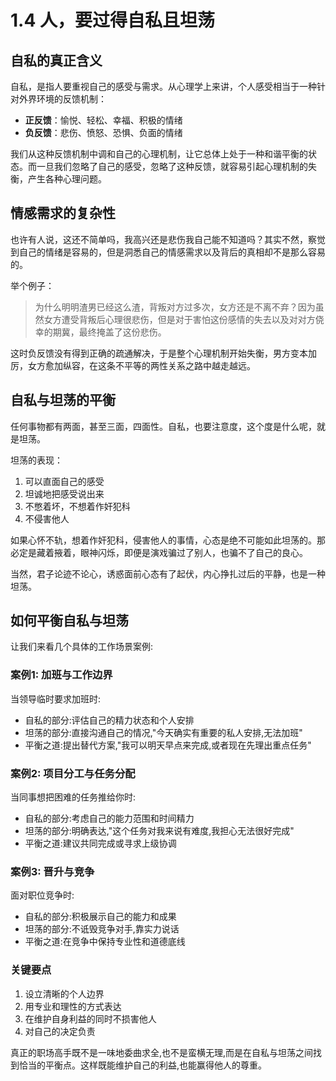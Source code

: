 # 1.4 人，要过得自私且坦荡

## 自私的真正含义

自私，是指人要重视自己的感受与需求。从心理学上来讲，个人感受相当于一种针对外界环境的反馈机制：

- **正反馈**：愉悦、轻松、幸福、积极的情绪
- **负反馈**：悲伤、愤怒、恐惧、负面的情绪

我们从这种反馈机制中调和自己的心理机制，让它总体上处于一种和谐平衡的状态。而一旦我们忽略了自己的感受，忽略了这种反馈，就容易引起心理机制的失衡，产生各种心理问题。

## 情感需求的复杂性

也许有人说，这还不简单吗，我高兴还是悲伤我自己能不知道吗？其实不然，察觉到自己的情绪是容易的，但是洞悉自己的情感需求以及背后的真相却不是那么容易的。

举个例子：
> 为什么明明渣男已经这么渣，背叛对方过多次，女方还是不离不弃？因为虽然女方遭受背叛后心理很悲伤，但是对于害怕这份感情的失去以及对对方侥幸的期冀，最终掩盖了这份悲伤。

这时负反馈没有得到正确的疏通解决，于是整个心理机制开始失衡，男方变本加厉，女方愈加纵容，在这条不平等的两性关系之路中越走越远。

## 自私与坦荡的平衡

任何事物都有两面，甚至三面，四面性。自私，也要注意度，这个度是什么呢，就是坦荡。

坦荡的表现：
1. 可以直面自己的感受
2. 坦诚地把感受说出来
3. 不憋着坏，不想着作奸犯科
4. 不侵害他人

如果心怀不轨，想着作奸犯科，侵害他人的事情，心态是绝不可能如此坦荡的。那必定是藏着掖着，眼神闪烁，即便是演戏骗过了别人，也骗不了自己的良心。

当然，君子论迹不论心，诱惑面前心态有了起伏，内心挣扎过后的平静，也是一种坦荡。

## 如何平衡自私与坦荡

让我们来看几个具体的工作场景案例:

### 案例1: 加班与工作边界
当领导临时要求加班时:
- 自私的部分:评估自己的精力状态和个人安排
- 坦荡的部分:直接沟通自己的情况,"今天确实有重要的私人安排,无法加班"
- 平衡之道:提出替代方案,"我可以明天早点来完成,或者现在先理出重点任务"

### 案例2: 项目分工与任务分配
当同事想把困难的任务推给你时:
- 自私的部分:考虑自己的能力范围和时间精力
- 坦荡的部分:明确表达,"这个任务对我来说有难度,我担心无法很好完成"
- 平衡之道:建议共同完成或寻求上级协调

### 案例3: 晋升与竞争
面对职位竞争时:
- 自私的部分:积极展示自己的能力和成果
- 坦荡的部分:不诋毁竞争对手,靠实力说话
- 平衡之道:在竞争中保持专业性和道德底线

### 关键要点
1. 设立清晰的个人边界
2. 用专业和理性的方式表达
3. 在维护自身利益的同时不损害他人
4. 对自己的决定负责

真正的职场高手既不是一味地委曲求全,也不是蛮横无理,而是在自私与坦荡之间找到恰当的平衡点。这样既能维护自己的利益,也能赢得他人的尊重。





